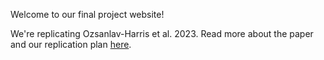 Welcome to our final project website! 

We're replicating Ozsanlav-Harris et al. 2023. Read more about the paper and our replication plan [here](summary.html).  